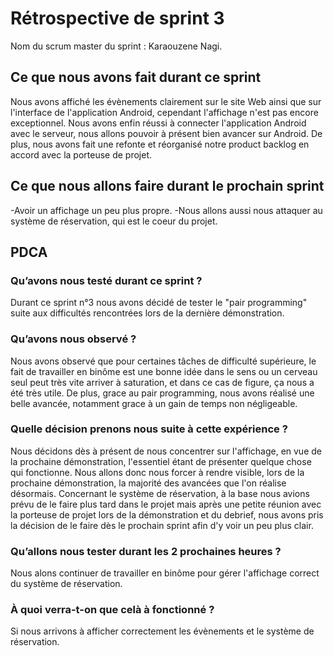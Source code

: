 # Rétrospective de sprint 3

Nom du scrum master du sprint : Karaouzene Nagi.

## Ce que nous avons fait durant ce sprint

Nous avons affiché les évènements clairement sur le site Web ainsi que sur l'interface de l'application Android, cependant l'affichage n'est pas encore exceptionnel.
Nous avons enfin réussi à connecter l'application Android avec le serveur, nous allons pouvoir à présent bien avancer sur Android.
De plus, nous avons fait une refonte et réorganisé notre product backlog en accord avec la porteuse de projet.

## Ce que nous allons faire durant le prochain sprint

-Avoir un affichage un peu plus propre.
-Nous allons aussi nous attaquer au système de réservation, qui est le coeur du projet.

## PDCA

### Qu’avons nous testé durant ce sprint ?

Durant ce sprint n°3 nous avons décidé de tester le "pair programming" suite aux difficultés rencontrées lors de la dernière démonstration. 

### Qu’avons nous observé ?

Nous avons observé que pour certaines tâches de difficulté supérieure, le fait de travailler en binôme est une bonne idée dans le sens ou un cerveau seul peut très vite arriver à saturation, et dans ce cas de figure, ça nous a été très utile.
De plus, grace au pair programming, nous avons réalisé une belle avancée, notamment grace à un gain de temps non négligeable. 

### Quelle décision prenons nous suite à cette expérience ?

Nous décidons dès à présent de nous concentrer sur l'affichage, en vue de la prochaine démonstration, l'essentiel étant de présenter quelque chose qui fonctionne.
Nous allons donc nous forcer à rendre visible, lors de la prochaine démonstration, la majorité des avancées que l'on réalise désormais.
Concernant le système de réservation, à la base nous avions prévu de le faire plus tard dans le projet mais après une petite réunion avec la porteuse de projet lors de la démonstration et du debrief, nous avons pris la décision de le faire dès le prochain sprint afin d'y voir un peu plus clair. 

### Qu’allons nous tester durant les 2 prochaines heures ?

Nous alons continuer de travailler en binôme pour gérer l'affichage correct du système de réservation. 

### À quoi verra-t-on que celà à fonctionné ?

Si nous arrivons à afficher correctement les évènements et le système de réservation.

